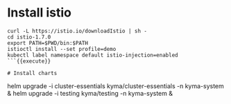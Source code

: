 # Install istio

```
curl -L https://istio.io/downloadIstio | sh -
cd istio-1.7.0
export PATH=$PWD/bin:$PATH
istioctl install --set profile=demo
kubectl label namespace default istio-injection=enabled
```{{execute}}

# Install charts

```
helm upgrade -i cluster-essentials kyma/cluster-essentials -n kyma-system &
helm upgrade -i testing kyma/testing -n kyma-system &
```{{execute}}
